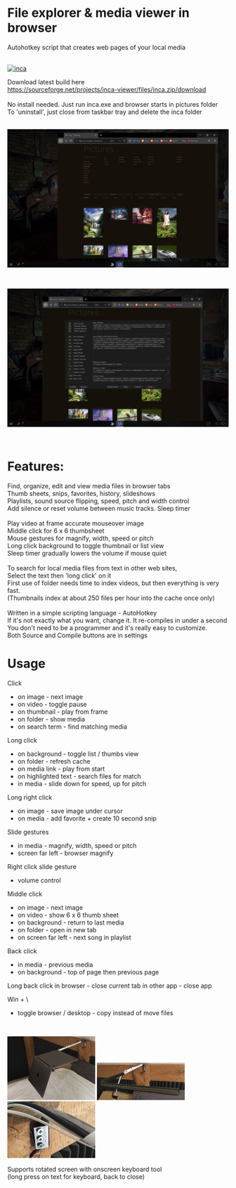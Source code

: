
# File explorer & media viewer in browser

Autohotkey script that creates web pages of your local media<br><br>

[![inca](http://img.youtube.com/vi/CkTz_wJDF3M?t=33/0.jpg)](https://www.youtube.com/watch?v=CkTz_wJDF3M "inca")

Download latest build here<br>
https://sourceforge.net/projects/inca-viewer/files/inca.zip/download <br><br>
No install needed. Just run inca.exe and browser starts in pictures folder<br>
To 'uninstall', just close from taskbar tray and delete the inca folder<br><br>

<p><img src="screens/Screen 1.jpg" width="640"/></p><br>

<p><img src="screens/Screen 2.jpg" width="640"/></p><br>

# Features:

Find, organize, edit and view media files in browser tabs<br>
Thumb sheets, snips, favorites, history, slideshows<br>
Playlists, sound source flipping, speed, pitch and width control<br>
Add silence or reset volume between music tracks. Sleep timer<br><br>
Play video at frame accurate mouseover image<br>
Middle click for 6 x 6 thumbsheet<br>
Mouse gestures for magnify, width, speed or pitch<br>
Long click background to toggle thumbnail or list view<br>
Sleep timer gradually lowers the volume if mouse quiet<br><br>
To search for local media files from text in other web sites,<br>
Select the text then 'long click' on it<br>
First use of folder needs time to index videos, but then everything is very fast.<br>
(Thumbnails index at about 250 files per hour into the cache once only)<br><br>
Written in a simple scripting language - AutoHotkey<br>
If it's not exactly what you want, change it. It re-compiles in under a second<br>
You don't need to be a programmer and it's really easy to customize.<br>
Both Source and Compile buttons are in settings<br>

# Usage

Click
- on image - next image
- on video - toggle pause
- on thumbnail - play from frame
- on folder - show media
- on search term - find matching media

Long click
- on background - toggle list / thumbs view
- on folder - refresh cache
- on media link - play from start
- on highlighted text - search files for match
- in media - slide down for speed, up for pitch

Long right click
- on image - save image under cursor
- on media - add favorite + create 10 second snip

Slide gestures
- in media - magnify, width, speed or pitch
- screen far left - browser magnify

Right click slide gesture
- volume control

Middle click
- on image - next image
- on video - show 6 x 6 thumb sheet
- on background - return to last media
- on folder - open in new tab
- on screen far left - next song in playlist

Back click
- in media - previous media
- on background - top of page then previous page

Long back click
in browser - close current tab
in other app - close app

Win + \
- toggle browser / desktop - copy instead of move files

<br><p><img src="screens/swivel arm 3.jpg" width="200"/> <img src="screens/swivel arm 2.jpg" width="200"/> <img src="screens/swivel arm 1.jpg" width="200"/></p>

Supports rotated screen with onscreen keyboard tool<br>
(long press on text for keyboard, back to close)<br><br>

